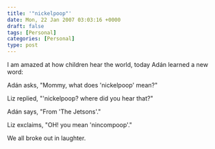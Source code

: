 ```yaml
---
title: '"nickelpoop"'
date: Mon, 22 Jan 2007 03:03:16 +0000
draft: false
tags: [Personal]
categories: [Personal]
type: post
---
```


I am amazed at how children hear the world, today Adán learned a new word:

Adán asks, "Mommy, what does 'nickelpoop' mean?"

Liz replied, "'nickelpoop? where did you hear that?"

Adán says, "From 'The Jetsons'."

Liz exclaims, "OH! you mean 'nincompoop'."

We all broke out in laughter.